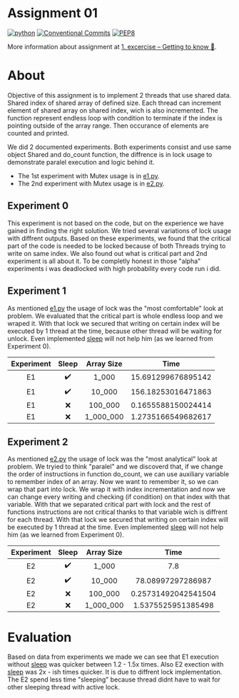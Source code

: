 # Assignment 01

[![python](https://img.shields.io/badge/python%20-3.8.8-green.svg)](https://www.python.org/)
[![Conventional Commits](https://img.shields.io/badge/Conventional%20Commits-1.0.0-green.svg)](https://conventionalcommits.org)
[![PEP8](https://img.shields.io/badge/PEP%208-green.svg)](https://www.python.org/dev/peps/pep-0008/#introduction)

More information about assignment at [1. excercise – Getting to know 🐍](https://uim.fei.stuba.sk/i-ppds/1-cvicenie-oboznamenie-sa-s-prostredim-%f0%9f%90%8d/).

# About

Objective of this assignment is to implement 2 threads that use shared data. Shared index of shared array of defined size. Each thread can increment element of shared array on shared index, wich is also incremented. The function represent endless loop with condition to terminate if the index is pointing outside of the array range. Then occurance of elements are counted and printed.

We did 2 documented experiments. Both experiments consist and use same object Shared and do_count function, the diffrence is in lock usage to demonstrate paralel execution and logic behind it.

- The 1st experiment with Mutex usage is in [e1.py](e1.py).
- The 2nd experiment with Mutex usage is in [e2.py](e2.py).

## Experiment 0

This experiment is not based on the code, but on the experience we have gained in finding the right solution. We tried several variations of lock usage with diffrent outputs. Based on these experiments, we found that the critical part of the code is needed to be locked because of both Threads trying to write on same index. We also found out what is critical part and 2nd experiment is all about it. To be completly honest in those "alpha" experiments i was deadlocked with high probability every code run i did.

## Experiment 1

As mentioned [e1.py](e1.py) the usage of lock was the "most comfortable" look at problem. We evaluated that the critical part is whole endless loop and we wraped it. With that lock we secured that writing on certain index will be executed by 1 thread at the time, because other thread will be waiting for unlock. Even implemented [sleep](e1.py#L49) will not help him (as we learned from Experiment 0).

| Experiment | Sleep | Array Size |        Time        |
| :--------: | :---: | :--------: | :----------------: |
|     E1     |  ✔️   |   1_000    | 15.691299676895142 |
|     E1     |  ✔️   |   10_000   | 156.18253016471863 |
|     E1     |  ❌   |  100_000   | 0.1655588150024414 |
|     E1     |  ❌   | 1_000_000  | 1.2735166549682617 |

## Experiment 2

As mentioned [e2.py](e2.py) the usage of lock was the "most analytical" look at problem. We tryied to think "paralel" and we discoverd that, if we change the order of instructions in function do_count, we can use auxiliary variable to remember index of an array. Now we want to remember it, so we can wrap that part into lock. We wrap it with index incrementation and now we can change every writing and checking (if condition) on that index with that variable. With that we separated critical part with lock and the rest of functions instructions are not critical thanks to that variable wich is diffrent for each thread. With that lock we secured that writing on certain index will be executed by 1 thread at the time. Even implemented [sleep](e2.py#L51) will not help him (as we learned from Experiment 0).

| Experiment | Sleep | Array Size |        Time         |
| :--------: | :---: | :--------: | :-----------------: |
|     E2     |  ✔️   |   1_000    |         7.8         |
|     E2     |  ✔️   |   10_000   |  78.08997297286987  |
|     E2     |  ❌   |  100_000   | 0.25731492042541504 |
|     E2     |  ❌   | 1_000_000  | 1.5375525951385498  |

# Evaluation

Based on data from experiments we made we can see that E1 execution without [sleep](e1.py#L49) was quicker between 1.2 - 1.5x times. Also E2 exection with [sleep](e2.py#L51) was 2x - ish times quicker. It is due to diffrent lock implementation. The E2 spend less time "sleeping" because thread didnt have to wait for other sleeping thread with active lock.
